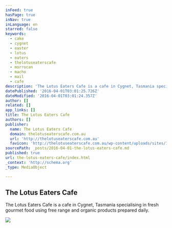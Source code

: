 ```yaml
---
inFeed: true
hasPage: true
inNav: true
inLanguage: en
starred: false
keywords:
  - cake
  - cygnet
  - easter
  - lotus
  - eaters
  - thelotuseaterscafe
  - morrocan
  - macho
  - mail
  - cafe
description: 'The Lotus Eaters Cafe is a cafe in Cygnet, Tasmania specialising in fresh gourmet food using free range and organic products prepared daily.'
datePublished: '2016-04-01T03:01:25.726Z'
dateModified: '2016-04-01T03:01:24.357Z'
author: []
related: []
app_links: []
title: The Lotus Eaters Cafe
authors: []
publisher:
  name: The Lotus Eaters Cafe
  domain: thelotuseaterscafe.com.au
  url: 'http://thelotuseaterscafe.com.au'
  favicon: 'http://thelotuseaterscafe.com.au/wp-content/uploads/sites/13/2016/03/cropped-12238345_10153401214158402_1181631491879931063_o-192x192.jpg'
sourcePath: _posts/2016-04-01-the-lotus-eaters-cafe.md
published: true
url: the-lotus-eaters-cafe/index.html
_context: 'http://schema.org'
_type: MediaObject

---
```

<article style=""><h1>The Lotus Eaters Cafe</h1><p>The Lotus Eaters Cafe is a cafe in Cygnet, Tasmania specialising in fresh gourmet food using free range and organic products prepared daily.</p><img src="http://thelotuseaterscafe.com.au/wp-content/uploads/sites/13/2016/03/12764719_10153576665463402_4991646264264517513_o-1024x768.jpg" /></article>